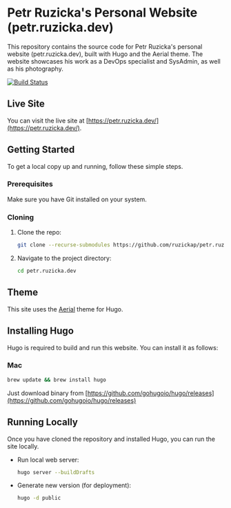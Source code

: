 # Petr Ruzicka's Personal Website (petr.ruzicka.dev)

This repository contains the source code for Petr Ruzicka's personal website (petr.ruzicka.dev), built with Hugo and the Aerial theme. The website showcases his work as a DevOps specialist and SysAdmin, as well as his photography.

[![Build Status](https://github.com/ruzickap/petr.ruzicka.dev/workflows/hugo-build/badge.svg)](https://github.com/ruzickap/petr.ruzicka.dev)

## Live Site

You can visit the live site at [https://petr.ruzicka.dev/](https://petr.ruzicka.dev/).

## Getting Started

To get a local copy up and running, follow these simple steps.

### Prerequisites

Make sure you have Git installed on your system.

### Cloning

1. Clone the repo:
   ```bash
   git clone --recurse-submodules https://github.com/ruzickap/petr.ruzicka.dev.git
   ```
2. Navigate to the project directory:
   ```bash
   cd petr.ruzicka.dev
   ```

## Theme

This site uses the [Aerial](https://github.com/cewood/aerial) theme for Hugo.

## Installing Hugo

Hugo is required to build and run this website. You can install it as follows:

### Mac

```bash
brew update && brew install hugo
```

Just download binary from [https://github.com/gohugoio/hugo/releases](https://github.com/gohugoio/hugo/releases)

## Running Locally

Once you have cloned the repository and installed Hugo, you can run the site locally.

- Run local web server:
  ```bash
  hugo server --buildDrafts
  ```

- Generate new version (for deployment):
  ```bash
  hugo -d public
  ```
